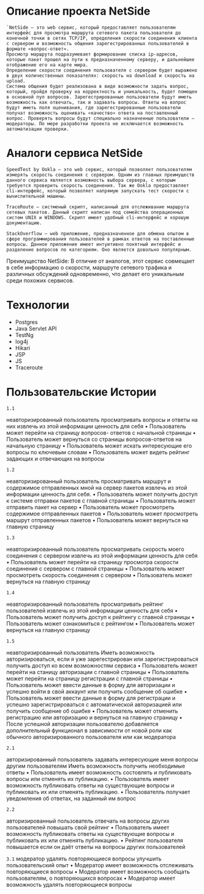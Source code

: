 # Описание проекта NetSide

	`NetSide – это web сервис, который предоставляет пользователям интерфейс для просмотра маршрута сетевого пакета пользователя до конечной точки в сетях TCP/IP, определения скорости соединения клиента с сервером и возможность общения зарегестрированных пользователей в формате «вопрос-ответ».
	Просмотр маршрута подразумевает формирование списка ip-адресов, которые пакет прошел на пути к предназначенному серверу, и дальнейшее отображение его на карте мира. 
	Определение скорости соединения пользователя с сервером будет выражено в двух количественных показателях: скорость на download и скорость на upload.
	Система общения будет реализована в виде возможности задать вопрос, который, пройдя проверку на корректность и уникальность, будет помещен в основной пул вопросов. Зарегестрированные пользователи будут иметь возможность как отвечать, так и задавать вопросы. Ответы на вопрос будут иметь поля оценивания, где зарегестрированные пользователи получат возможность оценивать «качество» ответа на поставленный вопрос. Проверять вопросы будут специально назначенные пользователи — модераторы. По мере разработки проекта не исключается возможность автоматизации проверки.`


 # Аналоги сервиса NetSide

	SpeedTest by Ookla — это web сервис, который позволяет пользователям измерять скорость соединения с сервером. Одним из главных преимуществ данного сервиса является возможность выбора сервера, с которым требуется проверить скорость соединения. Так же Ookla предоставляет cli-интерфейс, который позволяет напрямую запускать тест скорости с вычислительной машины.

	TraceRoute — систменый скрипт, написанный для отслеживание маршрута сетевых пакетов. Данный скрипт написан под семейства операционных систем UNIX и WINDOWS. Скрипт имеет удобный cli-интерфейс и хорошую документацию. 

	StackOverflow — web приложение, предназначенное для обмена опытом в сфере программирования пользователей в рамках ответов на поставленные вопросы. Данное приложение имеет интуитивно понятный интерфейс и разделение вопросов по категориям. Оно является довольно популярным.

	
Преимущество NetSide: В отличие от аналогов, этот сервис совмещает в себе информацию о скорости, маршруте сетевого трафика и различных обсуждений одновременно, что делает его уникальным среди похожих сервисов.


# Технологии

- Postgres
- Java Servlet API
- TestNg
- log4j
- Hikari
- JSP
- JS
- Traceroute


# Пользовательские Истории
`1.1`


неавторизированный пользователь
просматривать вопросы и ответы на них
извлечь из этой информации ценность для себя
	•	Пользователь может перейти на страницу вопросов- ответов с начальной страницы
	•	Пользователь может вернуться со страницы вопросов-ответов на начальную страницу
	•	Пользователь может искать интересующие его вопросы по ключевым словам
	•	Пользователь может видеть рейтинг задающих и отвечающих на вопросы
	
	
`1.2`


неавторизированный пользователь
просматривать маршрут и содержимое отправленных мной на сервер пакетов
извлечь из этой информации ценность для себя.
	•	Пользователь может получить доступ к системе отправки пакетов с главной страницы
	•	Пользователь может отправить пакет на сервер
	•	Пользователь может просмотреть содержимое отправленных пакетов
	•	Пользователь может просмотреть маршрут отправленных пакетов
	•	Пользователь может вернуться на главную страницу
	
	
`1.3`


неавторизированный пользователь
просматривать скорость моего соединения с сервером
извлечь из этой информации ценность для себя
	•	Пользователь может перейти на страницу просмотра скорости соединения с сервером с главной страницы
	•	Пользователь может просмотреть скорость соединения с сервером
	•	Пользователь может вернуться на главную страницу
	
	
`1.4`


неавторизированный пользователь
просматривать рейтинг пользователей
извлечь из этой информации ценность для себя
	•	Пользователь может получить доступ к рейтингу с главной страницы
	•	Пользователь может ознакомиться с рейтингом
	•	Пользователь может вернуться на главную страницу
	
	
`1.5`


неавторизированный пользователь
Иметь возможность авторизироваться, если я уже зарегестрирован или зарегистрироваться
получить доступ ко всем возможностям сервиса
	•	Пользователь может перейти на станицу авторизации с главной страницы
	•	Пользователь может перейти на страницу регистрации с главной страницы
	•	Пользователь может ввести данные в форму для авторизации и успешно войти в свой аккаунт или получить сообщение об ошибке
	•	Пользователь может ввести данные в форму для регистрации и успешно зарегистрироваться с автоматической авторизацией или получить сообщение об ошибке
	•	Пользователь может отменить регистрацию или авторизацию и вернуться на главную страницу
	•	После успешной авторизации пользователю добавляется дополнительный функционал в зависимости от новой роли как обычного авторизированного пользователя или как модератора
	
	
`2.1`


авторизированный пользователь
задавать интересующие меня вопросы другим пользователям
Иметь возможность получить необходимые ответы
	•	Пользователь имеет возможность состовлять и публиковать вопросы или отменять их публикацию.
	•	Пользователь имеет возможность публиковать ответы на существующие вопросы и публиковать их или отменять публикацию.
	•	Пользователль получает уведомления об ответах, на заданный им вопрос
	
	
`2.2`


авторизированный пользователь
отвечать на вопросы других пользователей
повышать свой рейтинг
	•	Пользователь имеет возможность публиковать ответы на существующие вопросы и публиковать их или отменять публикацию.
	•	Рейтинг пользователя повышается если он даёт ответы на вопросы других пользователей

`3.1`
модератор
удалять повторяющиеся вопросы
улучшить пользовательский опыт
	•	Модератор имеет возможность отслеживать повторяющиеся вопросы
	•	Модератор имеет возможность сообщать пользователям, о повторяющихся вопросах
	•	Модератор имеет возможность удалять повторяющиеся вопросы
